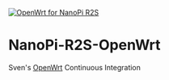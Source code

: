 [![OpenWrt for NanoPi R2S](https://github.com/shensven/NanoPi-R2S-OpenWrt/workflows/OpenWrt%20for%20NanoPi%20R2S/badge.svg?branch=master)](https://github.com/shensven/NanoPi-R2S-OpenWrt/actions)

# NanoPi-R2S-OpenWrt

 Sven's [OpenWrt](https://github.com/openwrt/openwrt) Continuous Integration
